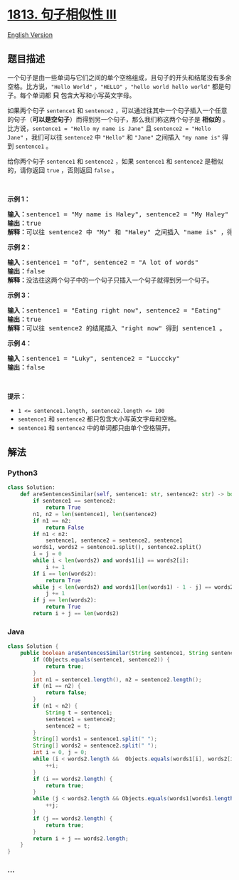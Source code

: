 # [1813. 句子相似性 III](https://leetcode-cn.com/problems/sentence-similarity-iii)

[English Version](https://github.com/yanglr/leetcode-ac/blob/master/assets/1800-1899/1813.Sentence%20Similarity%20III/README_EN.md)

## 题目描述

<!-- 这里写题目描述 -->

<p>一个句子是由一些单词与它们之间的单个空格组成，且句子的开头和结尾没有多余空格。比方说，<code>"Hello World"</code> ，<code>"HELLO"</code> ，<code>"hello world hello world"</code> 都是句子。每个单词都 <strong>只</strong> 包含大写和小写英文字母。</p>

<p>如果两个句子 <code>sentence1</code> 和 <code>sentence2</code> ，可以通过往其中一个句子插入一个任意的句子（<strong>可以是空句子</strong>）而得到另一个句子，那么我们称这两个句子是 <strong>相似的</strong> 。比方说，<code>sentence1 = "Hello my name is Jane"</code> 且 <code>sentence2 = "Hello Jane"</code> ，我们可以往 <code>sentence2</code> 中 <code>"Hello"</code> 和 <code>"Jane"</code> 之间插入 <code>"my name is"</code> 得到 <code>sentence1</code> 。</p>

<p>给你两个句子 <code>sentence1</code> 和 <code>sentence2</code> ，如果<em> </em><code>sentence1</code> 和<em> </em><code>sentence2</code> 是相似的，请你返回 <code>true</code> ，否则返回 <code>false</code> 。</p>

<p> </p>

<p><strong>示例 1：</strong></p>

<pre><b>输入：</b>sentence1 = "My name is Haley", sentence2 = "My Haley"
<b>输出：</b>true
<b>解释：</b>可以往 sentence2 中 "My" 和 "Haley" 之间插入 "name is" ，得到 sentence1 。
</pre>

<p><strong>示例 2：</strong></p>

<pre><b>输入：</b>sentence1 = "of", sentence2 = "A lot of words"
<b>输出：</b>false
<strong>解释：</strong>没法往这两个句子中的一个句子只插入一个句子就得到另一个句子。
</pre>

<p><strong>示例 3：</strong></p>

<pre><b>输入：</b>sentence1 = "Eating right now", sentence2 = "Eating"
<b>输出：</b>true
<b>解释：</b>可以往 sentence2 的结尾插入 "right now" 得到 sentence1 。
</pre>

<p><strong>示例 4：</strong></p>

<pre><b>输入：</b>sentence1 = "Luky", sentence2 = "Lucccky"
<b>输出：</b>false
</pre>

<p> </p>

<p><strong>提示：</strong></p>

<ul>
	<li><code>1 &lt;= sentence1.length, sentence2.length &lt;= 100</code></li>
	<li><code>sentence1</code> 和 <code>sentence2</code> 都只包含大小写英文字母和空格。</li>
	<li><code>sentence1</code> 和 <code>sentence2</code> 中的单词都只由单个空格隔开。</li>
</ul>


## 解法

<!-- 这里可写通用的实现逻辑 -->

<!-- tabs:start -->

### **Python3**

<!-- 这里可写当前语言的特殊实现逻辑 -->

```python
class Solution:
    def areSentencesSimilar(self, sentence1: str, sentence2: str) -> bool:
        if sentence1 == sentence2:
            return True
        n1, n2 = len(sentence1), len(sentence2)
        if n1 == n2:
            return False
        if n1 < n2:
            sentence1, sentence2 = sentence2, sentence1
        words1, words2 = sentence1.split(), sentence2.split()
        i = j = 0
        while i < len(words2) and words1[i] == words2[i]:
            i += 1
        if i == len(words2):
            return True
        while j < len(words2) and words1[len(words1) - 1 - j] == words2[len(words2) - 1 - j]:
            j += 1
        if j == len(words2):
            return True
        return i + j == len(words2)
```

### **Java**

<!-- 这里可写当前语言的特殊实现逻辑 -->

```java
class Solution {
    public boolean areSentencesSimilar(String sentence1, String sentence2) {
        if (Objects.equals(sentence1, sentence2)) {
            return true;
        }
        int n1 = sentence1.length(), n2 = sentence2.length();
        if (n1 == n2) {
            return false;
        }
        if (n1 < n2) {
            String t = sentence1;
            sentence1 = sentence2;
            sentence2 = t;
        }
        String[] words1 = sentence1.split(" ");
        String[] words2 = sentence2.split(" ");
        int i = 0, j = 0;
        while (i < words2.length &&  Objects.equals(words1[i], words2[i])) {
            ++i;
        }
        if (i == words2.length) {
            return true;
        }
        while (j < words2.length && Objects.equals(words1[words1.length - 1 - j], words2[words2.length - 1 - j])) {
            ++j;
        }
        if (j == words2.length) {
            return true;
        }
        return i + j == words2.length;
    }
}
```

### **...**

```

```

<!-- tabs:end -->
